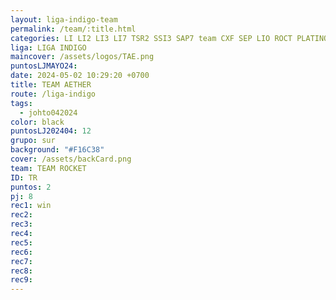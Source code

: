 ```yaml
---
layout: liga-indigo-team
permalink: /team/:title.html
categories: LI LI2 LI3 LI7 TSR2 SSI3 SAP7 team CXF SEP LIO ROCT PLATINO GNORTE
liga: LIGA INDIGO
maincover: /assets/logos/TAE.png
puntosLJMAYO24: 
date: 2024-05-02 10:29:20 +0700
title: TEAM AETHER
route: /liga-indigo
tags:
  - johto042024
color: black
puntosLJ202404: 12
grupo: sur
background: "#F16C38"
cover: /assets/backCard.png
team: TEAM ROCKET
ID: TR
puntos: 2
pj: 8
rec1: win
rec2:
rec3: 
rec4:
rec5:
rec6:
rec7:
rec8:
rec9:
---
```

